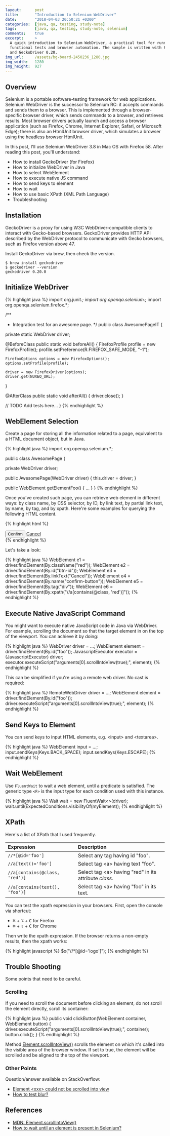 ```yaml
---
layout:      post
title:       "Introduction to Selenium WebDriver"
date:        "2018-04-03 20:50:21 +0200"
categories:  [java, qa, testing, study-note]
tags:        [java, qa, testing, study-note, selenium]
comments:    true
excerpt:     >
  A quick introduction to Selenium WebDriver, a practical tool for running
  functional tests and browser automation. The sample is written with Firefox 58
  and GeckoDriver 0.20.
img_url:     /assets/bg-board-2450236_1280.jpg
img_width:   1280
img_height:  927
---
```


## Overview

Selenium is a portable software-testing
framework for web applications. Selenium WebDriver is the successor to Selenium
RC: it accepts commands
and sends them to a browser. This is implemented through a browser-specific
browser driver, which sends commands to a browser, and retrieves results. Most
browser drivers actually launch and access a browser application (such as
Firefox, Chrome, Internet Explorer, Safari, or Microsoft Edge); there is also an
HtmlUnit browser driver, which simulates a browser using the headless browser
HtmlUnit.

In this post, I'll use Selenium WebDriver 3.8 in Mac OS with Firefox 58. After
reading this post, you'll understand:

- How to install GeckoDriver (for Firefox)
- How to initialize WebDriver in Java
- How to select WebElement
- How to execute native JS command
- How to send keys to element
- How to wait
- How to use basic XPath (XML Path Language)
- Troubleshooting

## Installation

GeckoDriver is a proxy for using W3C WebDriver-compatible clients to interact
with Gecko-based browsers. GeckoDriver provides HTTP API described by the
WebDriver protocol to communicate with Gecko browsers, such as Firefox version
above 47.

Install GeckoDriver via brew, then check the version.

    $ brew install geckodriver
    $ geckodriver --version
    geckodriver 0.20.0

## Initialize WebDriver

{% highlight java %}
import org.junit.*;
import org.openqa.selenium.*;
import org.openqa.selenium.firefox.*;

/**
 * Integration test for an awesome page.
 */
public class AwesomePageIT {

  private static WebDriver driver;

  @BeforeClass
  public static void beforeAll() {
    FirefoxProfile profile = new FirefoxProfile();
    profile.setPreference(R.FIREFOX_SAFE_MODE, "-1");

    FirefoxOptions options = new FirefoxOptions();
    options.setProfile(profile);

    driver = new FirefoxDriver(options);
    driver.get(NUXEO_URL);
  }

  @AfterClass
  public static void afterAll() {
    driver.close();
  }

  // TODO Add tests here...
}
{% endhighlight %}

## WebElement Selection

Create a page for storing all the information related to a page, equivalent to
a HTML document object, but in Java.

{% highlight java %}
import org.openqa.selenium.*;

public class AwesomePage {

  private WebDriver driver;

  public AwesomePage(WebDriver driver) {
    this.driver = driver;
  }

  public WebElement getElementFoo() { ... }
}
{% endhighlight %}

Once you've created such page, you can retrieve web element in different ways:
by class name, by CSS selector, by ID, by link text, by partial link text, by
name, by tag, and by xpath. Here're some examples for querying the following
HTML content.

{% highlight html %}
<div>
  <button id="confirm-btn" name="confirm-button">Confirm</button>
  <a class="red" href="#">Cancel</a>
</div>
{% endhighlight %}

Let's take a look:

{% highlight java %}
WebElement e1 = driver.findElement(By.className("red"));
WebElement e2 = driver.findElement(By.id("btn-id"));
WebElement e3 = driver.findElement(By.linkText("Cancel"));
WebElement e4 = driver.findElement(By.name("confirm-button"));
WebElement e5 = driver.findElement(By.tag("div"));
WebElement e6 = driver.findElement(By.xpath("//a[contains(@class, 'red')]"));
{% endhighlight %}

## Execute Native JavaScript Command

You might want to execute native JavaScript code in Java via WebDriver. For
example, scrolling the document so that the target element in on the top of the
viewport. You can achieve it by doing:

{% highlight java %}
WebDriver driver = ...;
WebElement element = driver.findElement(By.id("foo"));
JavascriptExecutor executor = (JavascriptExecutor) driver;
executor.executeScript("arguments[0].scrollIntoView(true);", element);
{% endhighlight %}

This can be simplified if you're using a remote web driver. No cast is required:

{% highlight java %}
RemoteWebDriver driver = ...;
WebElement element = driver.findElement(By.id("foo"));
driver.executeScript("arguments[0].scrollIntoView(true);", element);
{% endhighlight %}

## Send Keys to Element

You can send keys to input HTML elements, e.g. \<input\> and \<textarea\>.

{% highlight java %}
WebElement input = ...;
input.sendKeys(Keys.BACK_SPACE);
input.sendKeys(Keys.ESCAPE);
{% endhighlight %}

## Wait WebElement

Use `FluentWait` to wait a web element, until a predicate is satisfied. The
generic type `<F>` is the input type for each condition used with this instance.

{% highlight java %}
Wait<WebDriver> wait = new FluentWait<>(driver);
wait.until(ExpectedConditions.visibilityOf(myElement));
{% endhighlight %}

## XPath

Here's a list of XPath that I used frequently.

Expression | Description
:--- | :---
`//*[@id='foo']` | Select any tag having id "foo".
`//a[text()='foo']` | Select tag \<a\> having text "foo".
`//a[contains(@class, 'red')]` | Select tag \<a\> having "red" in its attribute _class_.
`//a[contains(text(), 'foo')]` | Select tag \<a\> having "foo" in its text.

You can test the xpath expression in your browsers. First, open the console via
shortcut:

- <kbd>⌘</kbd> + <kbd>⌥</kbd> + <kbd>C</kbd> for Firefox
- <kbd>⌘</kbd> + <kbd>⇧</kbd> + <kbd>C</kbd> for Chrome

Then write the xpath expression. If the browser returns a non-empty results,
then the xpath works:

{% highlight javascript %}
$x("//*[@id='logo']");
{% endhighlight %}

## Trouble Shooting

Some points that need to be careful.

### Scrolling

If you need to scroll the document before clicking an element, do not scroll the
element directly, scroll its container:

{% highlight java %}
public void clickButton(WebElement container, WebElement button) {
  driver.executeScript("arguments[0].scrollIntoView(true);", container);
  button.click();
}
{% endhighlight %}

Method [Element.scrollIntoView()][element-scrollIntoView] scrolls the element
on which it's called into the visible area of the browser window. If set to
true, the element will be scrolled and be aligned to the top of the viewport.

### Other Points

Question/answer available on StackOverflow:

- [Element \<xxx\> could not be scrolled into view](https://stackoverflow.com/questions/22588096/selenium-web-driver-cannot-be-scrolled-into-view)
- [How to test blur?](https://stackoverflow.com/questions/12337046/selenium-driver-how-to-test-blur)

## References

- [MDN: Element.scrollIntoView()][element-scrollIntoView]
- [How to wait until an element is present in Selenium?](https://stackoverflow.com/questions/20903231/how-to-wait-until-an-element-is-present-in-selenium)

[element-scrollIntoView]: https://developer.mozilla.org/en-US/docs/Web/API/Element/scrollIntoView
